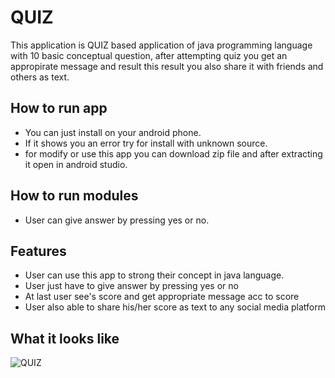 

















# QUIZ

This application is QUIZ based application of java programming language with 10 basic conceptual question, after attempting quiz you get an appropirate message and result 
this result you also share it with friends and others as text.

## How to run app 

 * You can just install on your android phone.
 * If it shows you an error try for install with unknown source.
 * for modify or use this app you can download zip file and after extracting it open in android studio.

## How to run modules

 * User can give answer by pressing yes or no.

## Features

 * User can use this app to strong their concept in java language.
 * User just have to give answer by pressing yes or no
 * At last user see's score and get appropriate message acc to score 
 * User also able to share his/her score as text to any social  media platform
  
## What it looks like

![QUIZ](https://via.placeholder.com/468x300?text=App+Screenshot+Here)

  








 






